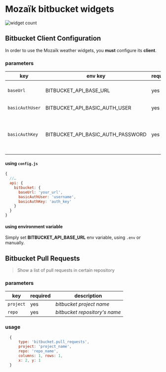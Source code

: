 # Mozaïk bitbucket widgets

![widget count][widget-count-image]

## Bitbucket Client Configuration

In order to use the Mozaïk weather widgets, you **must** configure its **client**.

### parameters

key     | env key           | required | description
--------|-------------------|----------|-----------------------------------
`baseUrl` | BITBUCKET_API_BASE_URL | yes | *bitbucket website base url*
`basicAuthUser` | BITBUCKET_API_BASIC_AUTH_USER | yes | *bitbucket username*
`basicAuthKey` | BITBUCKET_API_BASIC_AUTH_PASSWORD | yes | *bitbucket key generated from personal account*

#### using `config.js`

```javascript
{
  //…
  api: {
    bitbucket: {
      baseUrl: 'your_url',
      basicAuthUser: 'username',
      basicAuthKey: 'auth_key'
    }
  }
}
```

#### using environment variable

Simply set **BITBUCKET_API_BASE_URL** env variable, using `.env` or manually.

## Bitbucket Pull Requests

> Show a list of pull requests in certain repository


### parameters

key       | required | description
----------|----------|----------------------------------------------------
`project` | yes      | *bitbucket project name*
`repo`    | yes      | *bitbucket repository's name*

### usage

```javascript
  {
      type: 'bitbucket.pull_requests',
      project: 'project_name',
      repo: 'repo_name',
      columns: 1, rows: 1,
      x: 2, y: 1
  }
```

[widget-count-image]: https://img.shields.io/badge/widgets-x1-green.svg?style=flat-square
